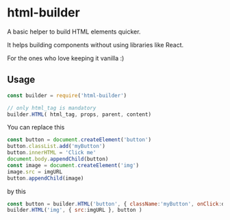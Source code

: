 # html-builder
A basic helper to build HTML elements quicker.

It helps building components without using libraries like React.

For the ones who love keeping it vanilla :)

## Usage
```javascript
const builder = require('html-builder')

// only html_tag is mandatory
builder.HTML( html_tag, props, parent, content)
```

You can replace this
```javascript
const button = document.createElement('button')
button.classList.add('myButton')
button.innerHTML = 'Click me'
document.body.appendChild(button)
const image = document.createElement('img')
image.src = imgURL
button.appendChild(image)
```

by this

```javascript
const button = builder.HTML('button', { className:'myButton', onClick:doSomething }, document.body, 'Click me' )
builder.HTML('img', { src:imgURL }, button )
```
